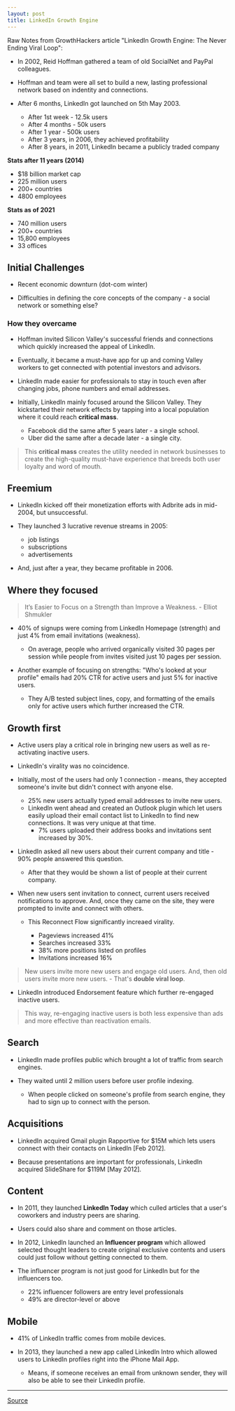 ```yaml
---
layout: post
title: LinkedIn Growth Engine
---
```


Raw Notes from GrowthHackers article "LinkedIn Growth Engine: The Never Ending Viral Loop":

- In 2002, Reid Hoffman gathered a team of old SocialNet and PayPal colleagues.

- Hoffman and team were all set to build a new, lasting professional network based on indentity and connections.

- After 6 months, LinkedIn got launched on 5th May 2003.

    - After 1st week - 12.5k users
    - After 4 months - 50k users
    - After 1 year - 500k users
    - After 3 years, in 2006, they achieved profitability
    - After 8 years, in 2011, LinkedIn became a publicly traded company

**Stats after 11 years (2014)**

- $18 billion market cap
- 225 million users
- 200+ countries
- 4800 employees

**Stats as of 2021**

- 740 million users
- 200+ countries
- 15,800 employees
- 33 offices

## Initial Challenges

- Recent economic downturn (dot-com winter)

- Difficulties in defining the core concepts of the company - a social network or something else?

### How they overcame

- Hoffman invited Silicon Valley's successful friends and connections which quickly increased the appeal of LinkedIn.

- Eventually, it became a must-have app for up and coming Valley workers to get connected with potential investors and advisors.

- LinkedIn made easier for professionals to stay in touch even after changing jobs, phone numbers and email addresses.

- Initially, LinkedIn mainly focused around the Silicon Valley. They kickstarted their network effects by tapping into a local population where it could reach **critical mass**.

    - Facebook did the same after 5 years later - a single school.
    - Uber did the same after a decade later - a single city.

> This **critical mass** creates the utility needed in network businesses to create the high-quality must-have experience that breeds both user loyalty and word of mouth.

## Freemium

- LinkedIn kicked off their monetization efforts with Adbrite ads in mid-2004, but unsuccessful.

- They launched 3 lucrative revenue streams in 2005:

    - job listings
    - subscriptions
    - advertisements

- And, just after a year, they became profitable in 2006.

## Where they focused

> It’s Easier to Focus on a Strength than Improve a Weakness. - Elliot Shmukler

- 40% of signups were coming from LinkedIn Homepage (strength) and just 4% from email invitations (weakness).

    - On average, people who arrived organically visited 30 pages per session while people from invites visited just 10 pages per session.

- Another example of focusing on strengths: "Who's looked at your profile" emails had 20% CTR for active users and just 5% for inactive users.

    - They A/B tested subject lines, copy, and formatting of the emails only for active users which further increased the CTR.

## Growth first

- Active users play a critical role in bringing new users as well as re-activating inactive users.

- LinkedIn's virality was no coincidence.

- Initially, most of the users had only 1 connection - means, they accepted someone's invite but didn't connect with anyone else.

    - 25% new users actually typed email addresses to invite new users.
    - LinkedIn went ahead and created an Outlook plugin which let users easily upload their email contact list to LinkedIn to find new connections. It was very unique at that time.
        - 7% users uploaded their address books and invitations sent increased by 30%.

- LinkedIn asked all new users about their current company and title - 90% people answered this question.

    - After that they would be shown a list of people at their current company.

- When new users sent invitation to connect, current users received notifications to approve. And, once they came on the site, they were prompted to invite and connect with others.

    - This Reconnect Flow significantly increaed virality.

        - Pageviews increased 41%
        - Searches increased 33%
        - 38% more positions listed on profiles
        - Invitations increased 16%

> New users invite more new users and engage old users. And, then old users invite more new users. - That's **double viral loop**.

- LinkedIn introduced Endorsement feature which further re-engaged inactive users.

> This way, re-engaging inactive users is both less expensive than ads and more effective than reactivation emails.

## Search

- LinkedIn made profiles public which brought a lot of traffic from search engines.

- They waited until 2 million users before user profile indexing.

    - When people clicked on someone's profile from search engine, they had to sign up to connect with the person.

## Acquisitions

- LinkedIn acquired Gmail plugin Rapportive for $15M which lets users connect with their contacts on LinkedIn [Feb 2012].

- Because presentations are important for professionals, LinkedIn acquired SlideShare for $119M [May 2012].

## Content

- In 2011, they launched **LinkedIn Today** which culled articles that a user's coworkers and industry peers are sharing.

- Users could also share and comment on those articles.

- In 2012, LinkedIn launched an **Influencer program** which allowed selected thought leaders to create original exclusive contents and users could just follow without getting connected to them.

- The influencer program is not just good for LinkedIn but for the influencers too.

    - 22% influencer followers are entry level professionals
    - 49% are director-level or above

## Mobile

- 41% of LinkedIn traffic comes from mobile devices.

- In 2013, they launched a new app called LinkedIn Intro which allowed users to LinkedIn profiles right into the iPhone Mail App.

    - Means, if someone receives an email from unknown sender, they will also be able to see their LinkedIn profile.

---

[Source](https://growthhackers.com/growth-studies/linkedin)